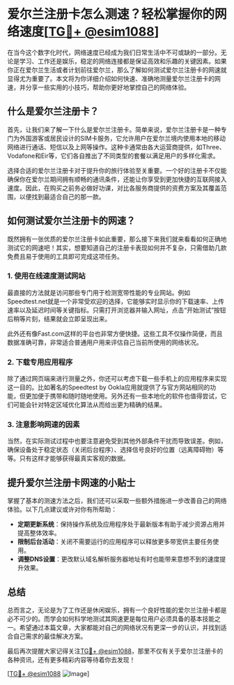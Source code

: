 # 爱尔兰注册卡怎么测速？轻松掌握你的网络速度[[TG💪+ @esim1088](https://t.me/s/esim1088)]

在当今这个数字化时代，网络速度已经成为我们日常生活中不可或缺的一部分。无论是学习、工作还是娱乐，稳定的网络连接都是保证高效和乐趣的关键因素。如果你正在爱尔兰生活或者计划前往爱尔兰，那么了解如何测试爱尔兰注册卡的网速就显得尤为重要了。本文将为你详细介绍如何快速、准确地测量爱尔兰注册卡的网速，并分享一些实用的小技巧，帮助你更好地掌控自己的网络体验。

## 什么是爱尔兰注册卡？

首先，让我们来了解一下什么是爱尔兰注册卡。简单来说，爱尔兰注册卡是一种专门为外国游客或居民设计的SIM卡服务，它允许用户在爱尔兰境内使用本地的移动网络进行通话、短信以及上网等操作。这种卡通常由各大运营商提供，如Three、Vodafone和Eir等，它们各自推出了不同类型的套餐以满足用户的多样化需求。

选择合适的爱尔兰注册卡对于提升你的旅行体验至关重要。一个好的注册卡不仅能确保你在爱尔兰期间拥有顺畅的通讯条件，还能让你享受到更加快捷的互联网接入速度。因此，在购买之前务必做好功课，对比各服务商提供的资费方案及其覆盖范围，以便找到最适合自己的那一款。

## 如何测试爱尔兰注册卡的网速？

既然拥有一张优质的爱尔兰注册卡如此重要，那么接下来我们就来看看如何正确地测试它的网速吧！其实，想要知道自己的注册卡表现如何并不复杂，只需借助几款免费且易于使用的工具即可完成这项任务。

### 1. 使用在线速度测试网站

最直接的方法就是访问那些专门用于检测宽带性能的专业网站。例如Speedtest.net就是一个非常受欢迎的选择，它能够实时显示你的下载速率、上传速率以及延迟时间等关键指标。只需打开浏览器并输入网址，点击“开始测试”按钮后稍等片刻，结果就会立即呈现出来。

此外还有像Fast.com这样的平台也非常方便快捷。这些工具不仅操作简便，而且数据准确可靠，非常适合普通用户用来评估自己当前所使用的网络状况。

### 2. 下载专用应用程序

除了通过网页端来进行测量之外，你还可以考虑下载一些手机上的应用程序来实现这一目的。比如著名的Speedtest by Ookla应用就提供了与官方网站相同的功能，但更加便于携带和随时随地使用。另外还有一些本地化的软件也值得尝试，它们可能会针对特定区域优化算法从而给出更为精确的结果。

### 3. 注意影响网速的因素

当然，在实际测试过程中也要注意避免受到其他外部条件干扰而导致误差。例如，确保设备处于稳定状态（关闭后台程序）、选择信号良好的位置（远离障碍物）等等。只有这样才能够获得最真实客观的数据。

## 提升爱尔兰注册卡网速的小贴士

掌握了基本的测速方法之后，我们还可以采取一些额外措施进一步改善自己的网络体验。以下几点建议或许对你有所帮助：

- **定期更新系统**：保持操作系统及应用程序处于最新版本有助于减少资源占用并提高整体效率。
- **限制后台活动**：关闭不需要运行的应用程序可以释放更多带宽供主要任务使用。
- **调整DNS设置**：更改默认域名解析服务器地址有时也能带来意想不到的速度提升效果。

## 总结

总而言之，无论是为了工作还是休闲娱乐，拥有一个良好性能的爱尔兰注册卡都是必不可少的。而学会如何科学地测试其网速更是每位用户必须具备的基本技能之一。希望通过本篇文章，大家都能对自己的网络状况有更深一步的认识，并找到适合自己需求的最佳解决方案。

最后再次提醒大家记得关注[TG💪+ @esim1088](https://t.me/s/esim1088)，那里不仅有关于爱尔兰注册卡的各种资讯，还有更多精彩内容等待着你去发现！

[[TG💪+ @esim1088](https://t.me/s/esim1088) ![Image](https://i.postimg.cc/4NQfJmqS/Snipaste-2025-05-13-00-14-12.png)]